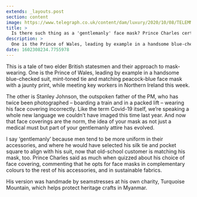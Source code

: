 ```yaml
--- 
extends: _layouts.post 
section: content 
image: https://www.telegraph.co.uk/content/dam/luxury/2020/10/08/TELEMMGLPICT000240772651_trans_NvBQzQNjv4BqkdwX6kHEFhfx2FMSWfeFgGLcDnaULKNyDWbVyJAWZYA.jpeg?impolicy=logo-overlay 
title: > 
  Is there such thing as a 'gentlemanly' face mask? Prince Charles certainly thinks so 
description: > 
  One is the Prince of Wales, leading by example in a handsome blue-checked suit, mint-toned tie and matching peacock-blue face mask with a jaunty print, while meeting key workers in Northern Ireland this week.The other is Stanley Johnson, the outspoken father of the PM, who has twice been photographed – boarding a train and in a packed lift – wearing his face covering incorrectly.And now that face coverings are the norm, the idea of your mask as not just a medical must but part of your gentlemanly attire has evolved.Prince Charles said as much when quizzed about his choice of face covering, commenting that he opts for face masks in complementary colours to the rest of his accessories, and in sustainable fabrics.His version was handmade by seamstresses at his own charity, Turquoise Mountain, which helps protect heritage crafts in Myanmar. 
date: 1602308234.7755978 
--- 
```

This is a tale of two elder British statesmen and their approach to mask-wearing. One is the Prince of Wales, leading by example in a handsome blue-checked suit, mint-toned tie and matching peacock-blue face mask with a jaunty print, while meeting key workers in Northern Ireland this week.

The other is Stanley Johnson, the outspoken father of the PM, who has twice been photographed – boarding a train and in a packed lift – wearing his face covering incorrectly. Like the term Covid-19 itself, we’re speaking a whole new language we couldn’t have imaged this time last year. And now that face coverings are the norm, the idea of your mask as not just a medical must but part of your gentlemanly attire has evolved.

I say ‘gentlemanly’ because men tend to be more uniform in their accessories, and where he would have selected his silk tie and pocket square to align with his suit, now that old-school customer is matching his mask, too. Prince Charles said as much when quizzed about his choice of face covering, commenting that he opts for face masks in complementary colours to the rest of his accessories, and in sustainable fabrics.

His version was handmade by seamstresses at his own charity, Turquoise Mountain, which helps protect heritage crafts in Myanmar.